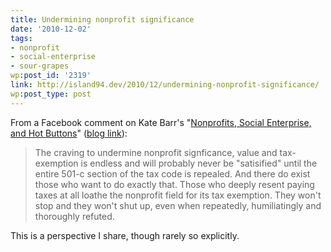 ```yaml
---
title: Undermining nonprofit significance
date: '2010-12-02'
tags:
- nonprofit
- social-enterprise
- sour-grapes
wp:post_id: '2319'
link: http://island94.dev/2010/12/undermining-nonprofit-significance/
wp:post_type: post
---
```


From a Facebook comment on Kate Barr's "<a href="http://www.facebook.com/note.php?note_id=476792537759">Nonprofits, Social Enterprise, and Hot Buttons</a>" (<a href="http://www.nonprofitsassistancefund.org/blog/2010/11/30/nonprofits-social-enterprise-and-hot-buttons/">blog link</a>):

<blockquote>The craving to undermine nonprofit signficance, value and tax-exemption is endless and will probably never be "satisified" until the entire 501-c section of the tax code is repealed. And there do exist those who want to do exactly that. Those who deeply resent paying taxes at all loathe the nonprofit field for its tax exemption. They won't stop and they won't shut up, even when repeatedly, humiliatingly and thoroughly refuted. </blockquote>

This is a perspective I share, though rarely so explicitly.
